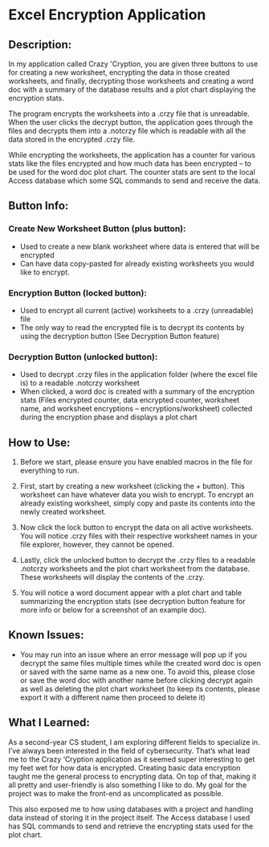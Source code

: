 # Excel Encryption Application

## Description:

In my application called Crazy 'Cryption, you are given three buttons to use for creating a new worksheet, encrypting the data in those created worksheets, and finally, decrypting those worksheets and creating a word doc with a summary of the database results and a plot chart displaying the encryption stats.

The program encrypts the worksheets into a .crzy file that is unreadable. When the user clicks the decrypt button, the application goes through the files and decrypts them into a .notcrzy file which is readable with all the data stored in the encrypted .crzy file.

While encrypting the worksheets, the application has a counter for various stats like the files encrypted and how much data has been encrypted – to be used for the word doc plot chart. The counter stats are sent to the local Access database which some SQL commands to send and receive the data.

## Button Info:

### Create New Worksheet Button (plus button):

- Used to create a new blank worksheet where data is entered that will be encrypted
- Can have data copy-pasted for already existing worksheets you would like to encrypt.

### Encryption Button (locked button):

- Used to encrypt all current (active) worksheets to a .crzy (unreadable) file
- The only way to read the encrypted file is to decrypt its contents by using the decryption button (See Decryption Button feature)

### Decryption Button (unlocked button):

- Used to decrypt .crzy files in the application folder (where the excel file is) to a readable .notcrzy worksheet
- When clicked, a word doc is created with a summary of the encryption stats (Files encrypted counter, data encrypted counter, worksheet name, and worksheet encryptions – encryptions/worksheet) collected during the encryption phase and displays a plot chart

## How to Use:

1. Before we start, please ensure you have enabled macros in the file for everything to run.

2. First, start by creating a new worksheet (clicking the + button). This worksheet can have whatever data you wish to encrypt. To encrypt an already existing worksheet, simply copy and paste its contents into the newly created worksheet.

3. Now click the lock button to encrypt the data on all active worksheets. You will notice .crzy files with their respective worksheet names in your file explorer, however, they cannot be opened.

4. Lastly, click the unlocked button to decrypt the .crzy files to a readable .notcrzy worksheets and the plot chart worksheet from the database. These worksheets will display the contents of the .crzy.

5. You will notice a word document appear with a plot chart and table summarizing the encryption stats (see decryption button feature for more info or below for a screenshot of an example doc).

## Known Issues:

- You may run into an issue where an error message will pop up if you decrypt the same files multiple times while the created word doc is open or saved with the same name as a new one. To avoid this, please close or save the word doc with another name before clicking decrypt again as well as deleting the plot chart worksheet (to keep its contents, please export it with a different name then proceed to delete it)

## What I Learned:

As a second-year CS student, I am exploring different fields to specialize in. I’ve always been interested in the field of cybersecurity. That’s what lead me to the Crazy ‘Cryption application as it seemed super interesting to get my feet wet for how data is encrypted. Creating basic data encryption taught me the general process to encrypting data. On top of that, making it all pretty and user-friendly is also something I like to do. My goal for the project was to make the front-end as uncomplicated as possible.

This also exposed me to how using databases with a project and handling data instead of storing it in the project itself. The Access database I used has SQL commands to send and retrieve the encrypting stats used for the plot chart.
